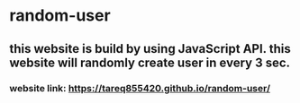 # random-user

## this website is build by using JavaScript API. this website will randomly create user in every 3 sec.
### website link: https://tareq855420.github.io/random-user/